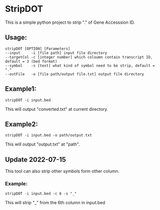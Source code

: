 # StripDOT
This is a simple python project to strip "." of Gene Accesssion ID.

## Usage:
    stripDOT [OPTION] [Parameters]
    --input     -i [file path] input file directory
    --targetCol -c [integer number] which coloumn contain transcript ID, default = 3 (bed format)
    --symbol    -s [text] what kind of symbol need to be strip, default = "."
    --outFile   -o [file path/output file.txt] output file directory

## Example1:
`stripDOT -i input.bed`

This will output "converted.txt" at current directory.

## Example2:
`stripDOT -i input.bed -o path/output.txt`

This will output "output.txt" at "path".

## Update 2022-07-15
This tool can also strip other symbols form other column.

### Example:
`stripDOT -i input.bed -c 6 -s "_"`

This will strip "_" from the 6th column in input.bed 

